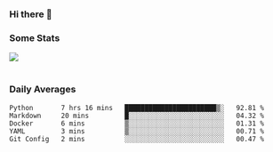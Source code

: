 ### Hi there 👋

<!--
**haruishi43/haruishi43** is a ✨ _special_ ✨ repository because its `README.md` (this file) appears on your GitHub profile.

Here are some ideas to get you started:

- 🔭 I’m currently working on ...
- 🌱 I’m currently learning ...
- 👯 I’m looking to collaborate on ...
- 🤔 I’m looking for help with ...
- 💬 Ask me about ...
- 📫 How to reach me: ...
- 😄 Pronouns: ...
- ⚡ Fun fact: ...
-->

### Some Stats
<div>
  <img align="center" src="https://github-readme-stats.vercel.app/api?username=haruishi43&count_private=true&show_icons=true" />
</div>

</br>

### Daily Averages

<!--START_SECTION:waka-->
```text
Python       7 hrs 16 mins   ███████████████████████▒░   92.81 % 
Markdown     20 mins         █░░░░░░░░░░░░░░░░░░░░░░░░   04.32 % 
Docker       6 mins          ▒░░░░░░░░░░░░░░░░░░░░░░░░   01.31 % 
YAML         3 mins          ▒░░░░░░░░░░░░░░░░░░░░░░░░   00.71 % 
Git Config   2 mins          ░░░░░░░░░░░░░░░░░░░░░░░░░   00.47 % 
```
<!--END_SECTION:waka-->
